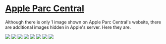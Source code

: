 # [Apple Parc Central](https://www.apple.com.cn/cn/retail/parccentral/)
Although there is only 1 image shown on Apple Parc Central's website, there are additional images hidden in Apple's server. Here they are.

<img src="https://images.apple.com/cn/retail/store/images/galleries/parccentral/images/parccentral_gallery_image1_large_2x.jpg"/>

<img src="https://images.apple.com/cn/retail/store/images/galleries/parccentral/images/parccentral_gallery_image2_large_2x.jpg"/>

<img src="https://images.apple.com/cn/retail/store/images/galleries/parccentral/images/parccentral_gallery_image3_large_2x.jpg"/>

<img src="https://images.apple.com/cn/retail/store/images/galleries/parccentral/images/parccentral_gallery_image4_large_2x.jpg"/>

<img src="https://images.apple.com/cn/retail/store/images/galleries/parccentral/images/parccentral_gallery_image5_large_2x.jpg"/>

<img src="https://images.apple.com/cn/retail/store/images/galleries/parccentral/images/parccentral_gallery_image6_large_2x.jpg"/>

<img src="https://images.apple.com/cn/retail/store/images/galleries/parccentral/images/parccentral_gallery_image7_large_2x.jpg"/>

<img src="https://images.apple.com/cn/retail/store/images/galleries/parccentral/images/parccentral_gallery_image8_large_2x.jpg"/>
